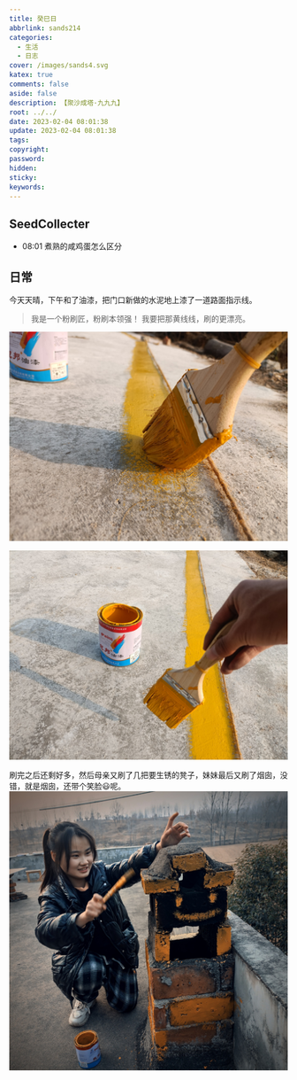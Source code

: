 ```yaml
---
title: 癸巳日
abbrlink: sands214
categories:
  - 生活
  - 日志
cover: /images/sands4.svg
katex: true
comments: false
aside: false
description: 【聚沙成塔·九九九】
root: ../../
date: 2023-02-04 08:01:38
update: 2023-02-04 08:01:38
tags:
copyright:
password:
hidden:
sticky:
keywords:
---
```


## SeedCollecter
- 08:01 煮熟的咸鸡蛋怎么区分


## 日常
今天天晴，下午和了油漆，把门口新做的水泥地上漆了一道路面指示线。
> 我是一个粉刷匠，粉刷本领强！
> 我要把那黄线线，刷的更漂亮。


![刷刷刷](../../../images/20230102/IMG_20230204_161742.jpg)

![刷毕，秉蕳提刷而立，为之踌躇满志！](../../../images/20230102/IMG_20230204_161734.jpg)

刷完之后还剩好多，然后母亲又刷了几把要生锈的凳子，妹妹最后又刷了烟囱，没错，就是烟囱，还带个笑脸😃呢。
![](../../../images/20230102/IMG_20230211_205121.jpg)